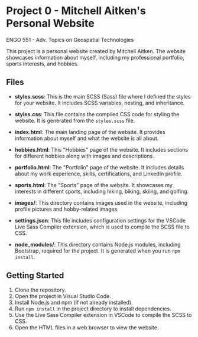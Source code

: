 # Project 0 - Mitchell Aitken's Personal Website

ENGO 551 - Adv. Topics on Geospatial Technologies

This project is a personal website created by Mitchell Aitken. The website showcases information about myself, including my professional portfolio, sports interests, and hobbies.

## Files

- **styles.scss**: This is the main SCSS (Sass) file where I defined the styles for your website. It includes SCSS variables, nesting, and inheritance.

- **styles.css**: This file contains the compiled CSS code for styling the website. It is generated from the `styles.scss` file.

- **index.html**: The main landing page of the website. It provides information about myself and what the website is all about.

- **hobbies.html**: This "Hobbies" page of the website. It includes sections for different hobbies along with images and descriptions.

- **portfolio.html**: The "Portfolio" page of the website. It includes details about my work experience, skills, certifications, and LinkedIn profile.

- **sports.html**: The "Sports" page of the website. It showcases my interests in different sports, including hiking, biking, skiing, and golfing.

- **images/**: This directory contains images used in the website, including profile pictures and hobby-related images.

- **settings.json**: This file includes configuration settings for the VSCode Live Sass Compiler extension, which is used to compile the SCSS file to CSS. 

- **node_modules/**: This directory contains Node.js modules, including Bootstrap, required for the project. It is generated when you run `npm install`.

## Getting Started

1. Clone the repository.
2. Open the project in Visual Studio Code.
3. Install Node.js and npm (if not already installed).
4. Run `npm install` in the project directory to install dependencies.
5. Use the Live Sass Compiler extension in VSCode to compile the SCSS to CSS.
6. Open the HTML files in a web browser to view the website.

